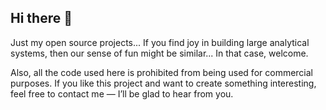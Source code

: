 ## Hi there 👋

Just my open source projects... If you find joy in building large analytical systems, then our sense of fun might be similar... In that case, welcome.

Also, all the code used here is prohibited from being used for commercial purposes. If you like this project and want to create something interesting, feel free to contact me — I’ll be glad to hear from you.
